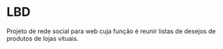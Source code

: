 # LBD
Projeto de rede social para web cuja função é reunir listas de desejos de produtos de lojas vituais.

